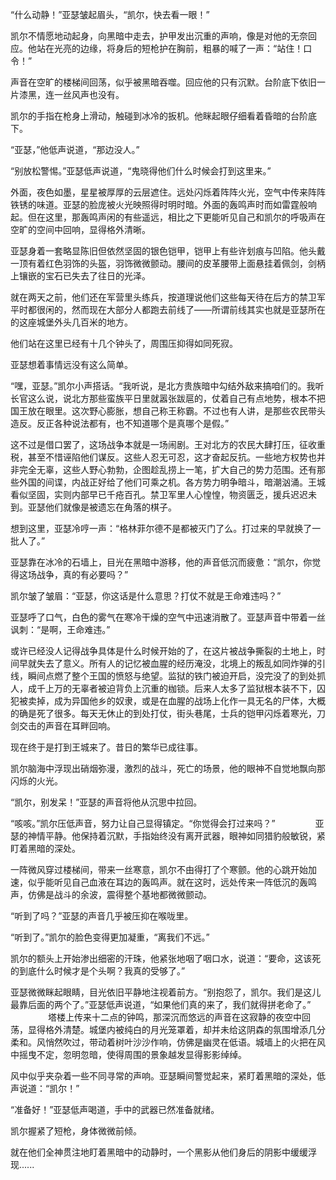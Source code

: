 
“什么动静！”亚瑟皱起眉头，“凯尔，快去看一眼！”

凯尔不情愿地动起身，向黑暗中走去，护甲发出沉重的声响，像是对他的无奈回应。他站在光亮的边缘，将身后的短枪护在胸前，粗暴的喊了一声：“站住！口令！”

声音在空旷的楼梯间回荡，似乎被黑暗吞噬。回应他的只有沉默。台阶底下依旧一片漆黑，连一丝风声也没有。

凯尔的手指在枪身上滑动，触碰到冰冷的扳机。他眯起眼仔细看着昏暗的台阶底下。

“亚瑟，”他低声说道，“那边没人。”

“别放松警惕。”亚瑟低声说道，“鬼晓得他们什么时候会打到这里来。”

外面，夜色如墨，星星被厚厚的云层遮住。远处闪烁着阵阵火光，空气中传来阵阵铁锈的味道。亚瑟的脸庞被火光映照得时明时暗。外面的轰鸣声时而如雷霆般响起。但在这里，那轰鸣声闲的有些遥远，相比之下更能听见自己和凯尔的呼吸声在空旷的空间中回响，显得格外清晰。

亚瑟身着一套略显陈旧但依然坚固的银色铠甲，铠甲上有些许划痕与凹陷。他头戴一顶有着红色羽饰的头盔，羽饰微微颤动。腰间的皮革腰带上面悬挂着佩剑，剑柄上镶嵌的宝石已失去了往日的光泽。

就在两天之前，他们还在军营里头练兵，按道理说他们这些每天待在后方的禁卫军平时都很闲的，然而现在大部分人都跑去前线了——所谓前线其实也就是亚瑟所在的这座城堡外头几百米的地方。

他们站在这里已经有十几个钟头了，周围压抑得如同死寂。

亚瑟想着事情远没有这么简单。

“嘿，亚瑟。”凯尔小声搭话。“我听说，是北方贵族暗中勾结外敌来搞咱们的。我听长官这么说，说北方那些蛮族平日里就嚣张跋扈的，仗着自己有点地势，根本不把国王放在眼里。这次野心膨胀，想自己称王称霸。不过也有人讲，是那些农民带头造反。反正各种说法都有，也不知道哪个是真哪个是假。”

这不过是借口罢了，这场战争本就是一场闹剧。王对北方的农民大肆打压，征收重税，甚至不惜诬陷他们谋反。这些人忍无可忍，这才奋起反抗。一些地方权势也并非完全无辜，这些人野心勃勃，企图趁乱捞上一笔，扩大自己的势力范围。还有那些外国的间谍，内战正好给了他们可乘之机。各方势力明争暗斗，暗潮汹涌。王城看似坚固，实则内部早已千疮百孔。禁卫军里人心惶惶，物资匮乏，援兵迟迟未到。亚瑟他们就像是被遗忘在角落的棋子。

想到这里，亚瑟冷哼一声：“格林菲尔德不是都被灭门了么。打过来的早就换了一批人了。”

亚瑟靠在冰冷的石墙上，目光在黑暗中游移，他的声音低沉而疲惫：“凯尔，你觉得这场战争，真的有必要吗？”

凯尔皱了皱眉：“亚瑟，你这话是什么意思？打仗不就是王命难违吗？”

亚瑟呼了口气，白色的雾气在寒冷干燥的空气中迅速消散了。亚瑟声音中带着一丝讽刺：“是啊，王命难违。”

或许已经没人记得战争具体是什么时候开始的了，在这片被战争撕裂的土地上，时间早就失去了意义。所有人的记忆被血腥的经历淹没，北境上的叛乱如同炸弹的引线，瞬间点燃了整个王国的愤怒与绝望。监狱的铁门被迫开启，没完没了的到处抓人，成千上万的无辜者被迫背负上沉重的枷锁。后来人太多了监狱根本装不下，囚犯被卖掉，成为异国他乡的奴隶，或是在血腥的战场上化作一具无名的尸体，大概的确是死了很多。每天无休止的到处打仗，街头巷尾，士兵的铠甲闪烁着寒光，刀剑交击的声音在耳畔回响。

现在终于是打到王城来了。昔日的繁华已成往事。

凯尔脑海中浮现出硝烟弥漫，激烈的战斗，死亡的场景，他的眼神不自觉地飘向那闪烁的火光。

“凯尔，别发呆！”亚瑟的声音将他从沉思中拉回。

“咳咳。”凯尔压低声音，努力让自己显得镇定。“你觉得会打过来吗？”
　　
　　亚瑟的神情平静。他保持着沉默，手指始终没有离开武器，眼神如同猎豹般敏锐，紧盯着黑暗的深处。

一阵微风穿过楼梯间，带来一丝寒意，凯尔不由得打了个寒颤。他的心跳开始加速，似乎能听见自己血液在耳边的轰鸣声。就在这时，远处传来一阵低沉的轰鸣声，仿佛是战斗的余波，震得整个基地都微微颤动。

“听到了吗？”亚瑟的声音几乎被压抑在喉咙里。

“听到了。”凯尔的脸色变得更加凝重，“离我们不远。”

凯尔的额头上开始渗出细密的汗珠，他紧张地咽了咽口水，说道：“要命，这该死的到底什么时候才是个头啊？我真的受够了。”

亚瑟微微眯起眼睛，目光依旧平静地注视着前方。“别抱怨了，凯尔。我们是这儿最靠后面的两个了。”亚瑟低声说道，“如果他们真的来了，我们就得拼老命了。”
　　
　　塔楼上传来十二点的钟鸣，那深沉而悠远的声音在这寂静的夜空中回荡，显得格外清楚。城堡内被纯白的月光笼罩着，却并未给这阴森的氛围增添几分柔和。风悄然吹过，带动着树叶沙沙作响，仿佛是幽灵在低语。城墙上的火把在风中摇曳不定，忽明忽暗，使得周围的景象越发显得影影绰绰。

风中似乎夹杂着一些不同寻常的声响。亚瑟瞬间警觉起来，紧盯着黑暗的深处，低声说道：“凯尔！”

“准备好！”亚瑟低声喝道，手中的武器已然准备就绪。

凯尔握紧了短枪，身体微微前倾。

就在他们全神贯注地盯着黑暗中的动静时，一个黑影从他们身后的阴影中缓缓浮现......
　　
